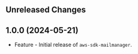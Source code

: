 Unreleased Changes
------------------

1.0.0 (2024-05-21)
------------------

* Feature - Initial release of `aws-sdk-mailmanager`.

